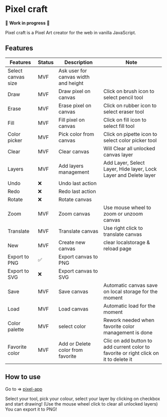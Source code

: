 # Pixel craft

:construction: **Work in progress** :construction:

Pixel craft is a Pixel Art creator for the web in vanilla JavaScript.

## Features

| Features | Status | Description | Note |
| ----------- | ----------- | ----------- | ----------- |
| Select canvas size | MVF | Ask user for canvas width and height | |
| Draw | MVF | Draw pixel on canvas | Click on brush icon to select pencil tool |
| Erase | MVF | Erase pixel on canvas | Click on rubber icon to select eraser tool |
| Fill | MVF | Fill pixel on canvas | Click on fill icon to select fill tool|
| Color picker | MVF | Pick color from canvas | Click on pipette icon to select color picker tool |
| Clear | MVF | Clear canvas | Will Clear all unlocked canvas layer |
| Layers| MVF | Add layers management | Add Layer, Select Layer, Hide layer, Lock Layer and Delete layer |
| Undo | :x: | Undo last action ||
| Redo | :x: | Redo last action ||
| Rotate | :x: | Rotate canvas ||
| Zoom | MVF | Zoom canvas | Use mouse wheel to zoom or unzoom canvas|
| Translate | MVF | Translate canvas | Use right click to translate canvas |
| New | MVF | Create new canvas | clear localstorage & reload page|
| Export to PNG | :white_check_mark: | Export canvas to PNG ||
| Export to SVG | :x: | Export canvas to SVG ||
| Save | MVF | Save canvas | Automatic canvas save on local storage for the moment|
| Load | MVF | Load canvas | Automatic load for the moment |
| Color palette | MVF | select color | Rework needed when favorite color management is done |
| Favorite color | MVF | Add or Delete color from favorite | Clic on add button to add current color to favorite or right click on it to delete it |

## How to use

Go to => [pixel-app](https://wmissary.github.io/pixel-art-app/)

Select your tool, pick your colour, select your layer by clicking on checkbox and start drawing!
(Use the mouse wheel click to clear all unlocked layers)
You can export it to PNG!
